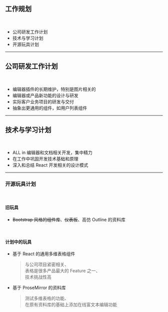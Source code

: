 <!-- section-title: part -->

## 工作规划

<br />

- 公司研发工作计划
- 技术与学习计划
- 开源玩具计划

---

## 公司研发工作计划

<br />

- 编辑器插件的长期维护，特别是图片相关的
- 编辑器或产品新功能的设计与研发
- 实际客户业务项目的研发与交付
- 抽象出更通用的组件，如用户列表组件

---

## 技术与学习计划

<br />

- ALL in 编辑器和文档相关开发，集中精力
- 在工作中巩固开发技术基础和原理
- 深入和总结 React 开发相关的设计模式

---

### 开源玩具计划

<br />

#### 旧玩具

- ~~Bootstrap 风格的组件库~~、~~仪表板~~、高仿 Outline 的资料库

<br />

#### 计划中的玩具

- 基于 React 的通用多维表格组件
  > 与公司项目紧密相关、  
  > 表格是很多产品最大的 Feature 之一、  
  > 技术挑战性高
- 基于 ProseMirror 的资料库
  > 测试多维表格的功能、  
  > 在原有资料库的基础上添加在线富文本编辑功能
